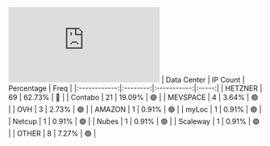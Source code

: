 ![Diagramm](https://github.com/obajay/StateSync-snapshots/blob/main/Projects/Ojo/1/README.md)
| Data Center | IP Count | Percentage | Freq |
|:------------:|:--------:|:-----------:|:-----:|
| HETZNER | 69 | 62.73% | 🔴 |
| Contabo | 21 | 19.09% | 🟢 |
| MEVSPACE | 4 | 3.64% | 🟢 |
| OVH | 3 | 2.73% | 🟢 |
| AMAZON | 1 | 0.91% | 🟢 |
| myLoc | 1 | 0.91% | 🟢 |
| Netcup | 1 | 0.91% | 🟢 |
| Nubes | 1 | 0.91% | 🟢 |
| Scaleway | 1 | 0.91% | 🟢 |
| OTHER | 8 | 7.27% | 🟢 |